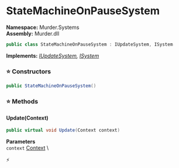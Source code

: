 # StateMachineOnPauseSystem

**Namespace:** Murder.Systems \
**Assembly:** Murder.dll

```csharp
public class StateMachineOnPauseSystem : IUpdateSystem, ISystem
```

**Implements:** _[IUpdateSystem](../..//Bang/Systems/IUpdateSystem.html), [ISystem](../..//Bang/Systems/ISystem.html)_

### ⭐ Constructors
```csharp
public StateMachineOnPauseSystem()
```

### ⭐ Methods
#### Update(Context)
```csharp
public virtual void Update(Context context)
```

**Parameters** \
`context` [Context](../..//Bang/Contexts/Context.html) \



⚡